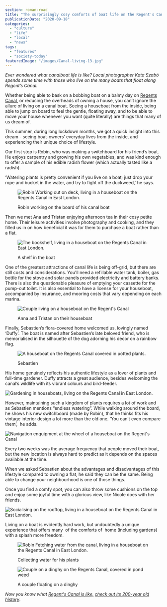 ```yaml
---
section: roman-road
title: "The surprisingly cosy comforts of boat life on the Regent's Canal"
publicationDate: "2020-09-18"
categories: 
  - "culture"
  - "life"
  - "local"
  - "news"
tags: 
  - "features"
  - "society-today"
featuredImage: "/images/Canal-living-13.jpg"
---
```


_Ever wondered what canalboat life is like? Local photographer Kata Szabó spends some time with those who live on the many boats that float along Regent’s Canal._

Whether being able to bask on a bobbing boat on a balmy day on [Regents Canal](https://romanroadlondon.com/regents-canal-what-to-see-do-guide/), or reducing the overheads of owning a house, you can’t ignore the allure of living on a canal boat. Seeing a houseboat from the inside, being able to jump on board to feel the gentle, floating sway, and to be able to move your house whenever you want (quite literally) are things that many of us dream of. 

This summer, during long lockdown months, we got a quick insight into this dream - seeing boat-owners’ everyday lives from the inside, and experiencing their unique choice of lifestyle.

Our first stop is Robin, who was making a switchboard for his friend’s boat. He enjoys carpentry and growing his own vegetables, and was kind enough to offer a sample of his edible radish flower (which actually tasted like a radish). 

‘Watering plants is pretty convenient if you live on a boat; just drop your rope and bucket in the water, and try to fight off the duckweed,' he says.

<figure>

![Robin Working out on deck, living in a houseboat on the Regents Canal in East London.](/images/Canal-living-2.jpg)

<figcaption>

Robin working on the board of his canal boat

</figcaption>

</figure>

Then we met Ana and Tristan enjoying afternoon tea in their cosy petite home. Their leisure activities involve photography and cooking, and they filled us in on how beneficial it was for them to purchase a boat rather than a flat.

<figure>

![The bookshelf, living in a houseboat on the Regents Canal in East London.](/images/Canal-living-10.jpg)

<figcaption>

A shelf in the boat

</figcaption>

</figure>

One of the greatest attractions of canal life is being off-grid, but there are still costs and considerations. You'll need a refillable water tank, boiler, gas bottle for the stove and solar panels provided electricity and battery banks. There is also the questionable pleasure of emptying your cassette for the pump-out toilet. It is also essential to have a license for your houseboat, accompanied by insurance, and mooring costs that vary depending on each marina.

<figure>

![Couple living on a houseboat on the Regent's Canal](/images/Canal-living-7-1024x683.jpg)

<figcaption>

Anna and Tristan on their houseboat

</figcaption>

</figure>

Finally, Sebastien’s flora-covered home welcomed us, lovingly named ‘Duffy’. The boat is named after Sebastien’s late beloved friend, who is memorialised in the silhouette of the dog adorning his decor on a rainbow flag.

<figure>

![A houseboat on the Regents Canal covered in potted plants.](/images/Canal-living-13-1024x683.jpg)

<figcaption>

Sebastien

</figcaption>

</figure>

His home genuinely reflects his authentic lifestyle as a lover of plants and full-time gardener. Duffy attracts a great audience, besides welcoming the canal’s wildlife with its vibrant colours and bird-feeder.

![Gardening in houseboats, living on the Regents Canal in East London.](/images/Canal-living-16-1024x683.jpg)

However, maintaining such a kingdom of plants requires a lot of work and as Sebastien mentions “endless watering”. While walking around the board, he shows his new switchboard (made by Robin), that he thinks fits his vintage interior design a lot more than the old one. ‘You can’t even compare them’,  he adds. 

![Navigation enquipment at the wheel of a houseboat on the Regent's Canal](/images/Canal-living-12-1024x683.jpg)

Every two weeks was the average frequency that people moved their boat, but the new location is always hard to predict as it depends on the spaces available at the time.

When we asked Sebastien about the advantages and disadvantages of this lifestyle compared to owning a flat, he said they can be the same. Being able to change your neighbourhood is one of those things.

Once you find a comfy spot, you can also throw some cushions on the top and enjoy some joyful time with a glorious view, like Nicole does with her friends.

![Socialising on the rooftop, living in a houseboat on the Regents Canal in East London.](/images/Canal-living-19-1024x683.jpg)

Living on a boat is evidently hard work, but undoubtedly a unique experience that offers many  of the comforts of  home (including gardens) with a splash more freedom.

<figure>

![Robin Fetching water from the canal, living in a houseboat on the Regents Canal in East London.](/images/Canal-living-5.jpg)

<figcaption>

Collecting water for his plants

</figcaption>

</figure>

<figure>

![Couple on a dinghy on the Regents Canal, covered in pond weed](/images/Canal-living-17-1024x683.jpg)

<figcaption>

A couple floating on a dinghy

</figcaption>

</figure>

_Now you know what [Regent's Canal is like,](https://romanroadlondon.com/history-regents-canal-200-year-anniversary/) [c](https://romanroadlondon.com/history-regents-canal-200-year-anniversary/)[heck out its 200-year old history](https://romanroadlondon.com/history-regents-canal-200-year-anniversary/)_.
